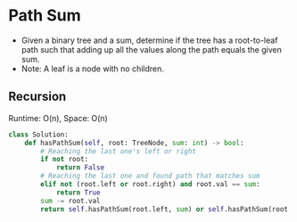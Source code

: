 # Path Sum
- Given a binary tree and a sum, determine if the tree has a root-to-leaf path such that adding up all the values along the path equals the given sum.
- Note: A leaf is a node with no children.

## Recursion
Runtime: O(n), Space: O(n)
```python
class Solution:
    def hasPathSum(self, root: TreeNode, sum: int) -> bool:
        # Reaching the last one's left or right
        if not root:
            return False
        # Reaching the last one and found path that matches sum
        elif not (root.left or root.right) and root.val == sum:
            return True
        sum -= root.val
        return self.hasPathSum(root.left, sum) or self.hasPathSum(root.right, sum)
```